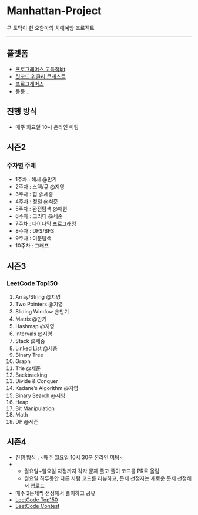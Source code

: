 # Manhattan-Project
구 토닥이 현 오함마의 치매예방 프로젝트

--- 

## 플랫폼
- [프로그래머스 고득점kit](https://school.programmers.co.kr/learn/challenges?tab=algorithm_practice_kit)
- [릿코드 위클리 콘테스트](https://leetcode.com/contest/weekly-contest-361/)
- [프로그래머스](https://school.programmers.co.kr/learn/challenges?order=acceptance_desc&page=1)
- 등등 .. 


## 진행 방식
- 매주 화요일 10시 온라인 미팅

## 시즌2 
### 주차별 주제
- 1주차 : 해시 @만기
- 2주차 : 스택/큐 @지영
- 3주차 : 힙 @세중
- 4주차 : 정렬 @석준
- 5주차 : 완전탐색 @해현
- 6주차 : 그리디 @세준
- 7주차 : 다이나믹 프로그래밍
- 8주차 : DFS/BFS
- 9주차 : 이분탐색
- 10주차 : 그래프

## 시즌3
### [LeetCode Top150](https://leetcode.com/studyplan/top-interview-150/)
1. Array/String @지영
2. Two Pointers @지영
3. Sliding Window @만기
4. Matrix @만기
5. Hashmap @지영
6. Intervals @지영
7. Stack @세중
8. Linked List @세중
9. Binary Tree
10. Graph
11. Trie @세준
12. Backtracking
13. Divide & Conquer
14. Kadane’s Algorithm @지영
15. Binary Search @지영
16. Heap 
17. Bit Manipulation
18. Math
19. DP @세준

## 시즌4
- 진행 방식 : ~매주 월요일 10시 30분 온라인 미팅~
- - 월요일~일요일 자정까지 각자 문제 풀고 풀이 코드를 PR로 올림
  - 월요일 하루동안 다른 사람 코드를 리뷰하고, 문제 선정자는 새로운 문제 선정해서 업로드
- 매주 2문제씩 선정해서 풀이하고 공유
- [LeetCode Top150](https://leetcode.com/studyplan/top-interview-150/)
- [LeetCode Contest](https://leetcode.com/contest/)
